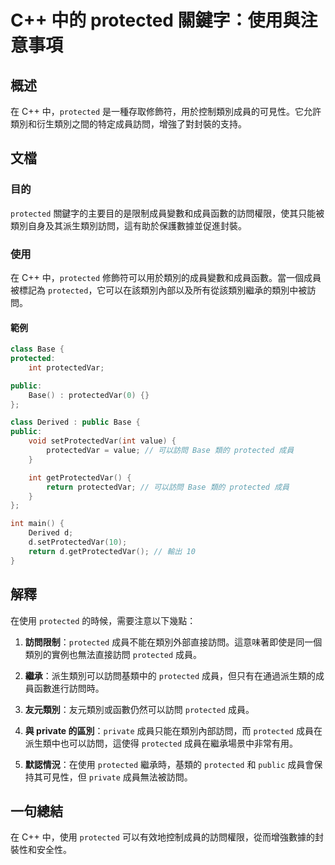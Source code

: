 <!--
Meta Description: # C++ 中的 protected 關鍵字：使用與注意事項 ## 概述 在 C++ 中，`protected` 是一種存取修飾符，用於控制類別成員的可見性。它允許類別和衍生類別之間的特定成員訪問，增強了對封裝的支持。 ## 文檔 ### 目的 `protected` 關鍵字的主要目的是限制成員變數...
Meta Keywords: protected, base, int, protectedvar, public
-->

# C++ 中的 protected 關鍵字：使用與注意事項

## 概述
在 C++ 中，`protected` 是一種存取修飾符，用於控制類別成員的可見性。它允許類別和衍生類別之間的特定成員訪問，增強了對封裝的支持。

## 文檔
### 目的
`protected` 關鍵字的主要目的是限制成員變數和成員函數的訪問權限，使其只能被類別自身及其派生類別訪問，這有助於保護數據並促進封裝。

### 使用
在 C++ 中，`protected` 修飾符可以用於類別的成員變數和成員函數。當一個成員被標記為 `protected`，它可以在該類別內部以及所有從該類別繼承的類別中被訪問。

#### 範例
```cpp
class Base {
protected:
    int protectedVar;

public:
    Base() : protectedVar(0) {}
};

class Derived : public Base {
public:
    void setProtectedVar(int value) {
        protectedVar = value; // 可以訪問 Base 類的 protected 成員
    }

    int getProtectedVar() {
        return protectedVar; // 可以訪問 Base 類的 protected 成員
    }
};

int main() {
    Derived d;
    d.setProtectedVar(10);
    return d.getProtectedVar(); // 輸出 10
}
```

## 解釋
在使用 `protected` 的時候，需要注意以下幾點：

1. **訪問限制**：`protected` 成員不能在類別外部直接訪問。這意味著即使是同一個類別的實例也無法直接訪問 `protected` 成員。
   
2. **繼承**：派生類別可以訪問基類中的 `protected` 成員，但只有在通過派生類的成員函數進行訪問時。

3. **友元類別**：友元類別或函數仍然可以訪問 `protected` 成員。

4. **與 private 的區別**：`private` 成員只能在類別內部訪問，而 `protected` 成員在派生類中也可以訪問，這使得 `protected` 成員在繼承場景中非常有用。

5. **默認情況**：在使用 `protected` 繼承時，基類的 `protected` 和 `public` 成員會保持其可見性，但 `private` 成員無法被訪問。

## 一句總結
在 C++ 中，使用 `protected` 可以有效地控制成員的訪問權限，從而增強數據的封裝性和安全性。